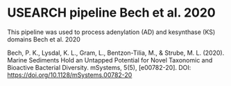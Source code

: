 # USEARCH pipeline Bech et al. 2020

This pipeline was used to process adenylation (AD) and kesynthase (KS) domains Bech et al. 2020

Bech, P. K., Lysdal, K. L., Gram, L., Bentzon-Tilia, M., & Strube, M. L. (2020). Marine Sediments Hold an Untapped Potential for Novel Taxonomic and Bioactive Bacterial Diversity. mSystems, 5(5), [e00782-20]. DOI: https://doi.org/10.1128/mSystems.00782-20
